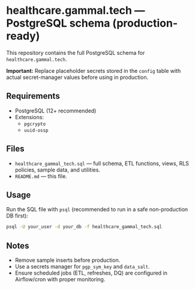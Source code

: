 # healthcare.gammal.tech — PostgreSQL schema (production-ready)

This repository contains the full PostgreSQL schema for `healthcare.gammal.tech`.

**Important:** Replace placeholder secrets stored in the `config` table with actual secret-manager values before using in production.

## Requirements
- PostgreSQL (12+ recommended)
- Extensions:
  - `pgcrypto`
  - `uuid-ossp`

## Files
- `healthcare_gammal_tech.sql` — full schema, ETL functions, views, RLS policies, sample data, and utilities.
- `README.md` — this file.

## Usage
Run the SQL file with `psql` (recommended to run in a safe non-production DB first):
```bash
psql -U your_user -d your_db -f healthcare_gammal_tech.sql
```

## Notes
- Remove sample inserts before production.
- Use a secrets manager for `pgp_sym_key` and `data_salt`.
- Ensure scheduled jobs (ETL, refreshes, DQ) are configured in Airflow/cron with proper monitoring.
